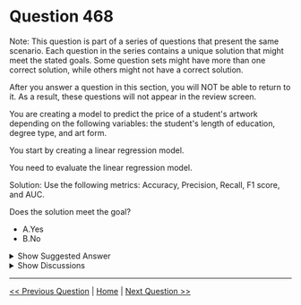 # Question 468

Note: This question is part of a series of questions that present the same scenario. Each question in the series contains a unique solution that might meet the stated goals. Some question sets might have more than one correct solution, while others might not have a correct solution.

After you answer a question in this section, you will NOT be able to return to it. As a result, these questions will not appear in the review screen.

You are creating a model to predict the price of a student's artwork depending on the following variables: the student's length of education, degree type, and art form.

You start by creating a linear regression model.

You need to evaluate the linear regression model.

Solution: Use the following metrics: Accuracy, Precision, Recall, F1 score, and AUC.

Does the solution meet the goal?

* A.Yes
* B.No

<details>
  <summary>Show Suggested Answer</summary>

  <strong>B</strong><br>

</details>

<details>
  <summary>Show Discussions</summary>

<blockquote><p><strong>evangelist</strong> <code>(Mon 18 Nov 2024 07:16)</code> - <em>Upvotes: 2</em></p><p>These metrics are not suitable for evaluating a linear regression model because they are designed for classification tasks, not for predicting continuous numerical values.

For a linear regression model, the appropriate metrics would be:

Mean Absolute Error (MAE)
Root Mean Squared Error (RMSE)
Relative Absolute Error (RAE)
Relative Squared Error (RSE)
Coefficient of Determination (R²)</p></blockquote>
<blockquote><p><strong>michaelmorar</strong> <code>(Wed 14 Jun 2023 20:10)</code> - <em>Upvotes: 2</em></p><p>These metrics apply to classification.</p></blockquote>
<blockquote><p><strong>cega</strong> <code>(Fri 07 Oct 2022 17:10)</code> - <em>Upvotes: 4</em></p><p>Those are for a classification model, not a regression model. The answer is correct</p></blockquote>

</details>

---

[<< Previous Question](question_467.md) | [Home](/index.md) | [Next Question >>](question_469.md)
